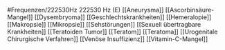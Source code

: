 #Frequenzen/222530Hz
222530 Hz (E)
[[Aneurysma]]
[[Ascorbinsäure-Mangel]]
[[Dysembryoma]]
[[Geschlechtskrankheiten]]
[[Hemeralopie]]
[[Makropsie]]
[[Mikropsie]]
[[Sehstörungen]]
[[Sexuell übertragbare Krankheiten]]
[[Teratoiden Tumor]]
[[Teratom]]
[[Teratoma]]
[[Urogenitale Chirurgische Verfahren]]
[[Venöse Insuffizienz]]
[[Vitamin-C-Mangel]]